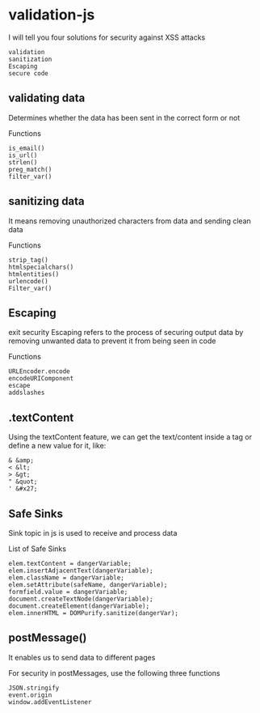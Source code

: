 # validation-js
I will tell you four solutions for security against XSS attacks

    validation
    sanitization 
    Escaping
    secure code
    
validating data
-
Determines whether the data has been sent in the correct form or not

Functions

    is_email()
    is_url()
    strlen()
    preg_match()
    filter_var()

sanitizing data
-
It means removing unauthorized characters from data and sending clean data

Functions

    strip_tag()
    htmlspecialchars()
    htmlentities()
    urlencode()
    Filter_var()

Escaping
-
exit security
Escaping refers to the process of securing output data by removing unwanted data to prevent it from being seen in code

Functions

    URLEncoder.encode
    encodeURIComponent
    escape
    addslashes


.textContent
-
Using the textContent feature, we can get the text/content inside a tag or define a new value for it, like:

    & &amp;
    < &lt;
    > &gt;
    " &quot;
    ' &#x27;

Safe Sinks
-
Sink topic in js is used to receive and process data

List of Safe Sinks

    elem.textContent = dangerVariable;
    elem.insertAdjacentText(dangerVariable);
    elem.className = dangerVariable;
    elem.setAttribute(safeName, dangerVariable);
    formfield.value = dangerVariable; 
    document.createTextNode(dangerVariable);
    document.createElement(dangerVariable);
    elem.innerHTML = DOMPurify.sanitize(dangerVar);

postMessage() 
-
It enables us to send data to different pages

For security in postMessages, use the following three functions

    JSON.stringify
    event.origin
    window.addEventListener
